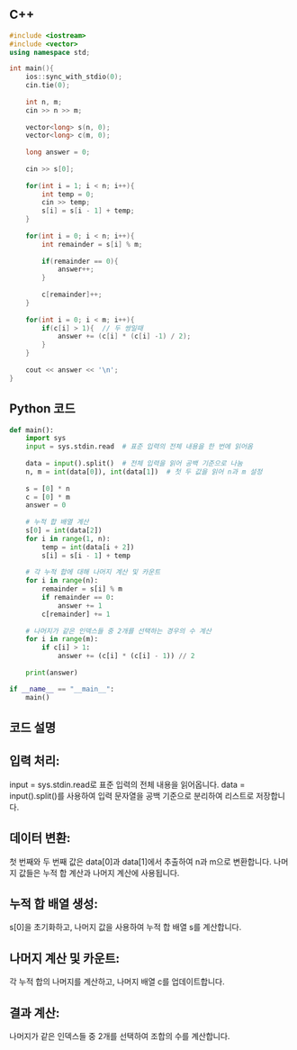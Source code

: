 ## C++ 
```C++ 코드
#include <iostream>
#include <vector>
using namespace std;

int main(){
    ios::sync_with_stdio(0);
    cin.tie(0);
    
    int n, m;
    cin >> n >> m;
    
    vector<long> s(n, 0);
    vector<long> c(m, 0);
    
    long answer = 0;
    
    cin >> s[0];
    
    for(int i = 1; i < n; i++){
        int temp = 0;
        cin >> temp;
        s[i] = s[i - 1] + temp;
    }
    
    for(int i = 0; i < n; i++){
        int remainder = s[i] % m;
        
        if(remainder == 0){
            answer++;
        }
        
        c[remainder]++;
    }
    
    for(int i = 0; i < m; i++){
        if(c[i] > 1){  // 두 쌍일때
            answer += (c[i] * (c[i] -1) / 2);
        }
    }
    
    cout << answer << '\n';
}
```
## Python 코드
```python
def main():
    import sys
    input = sys.stdin.read  # 표준 입력의 전체 내용을 한 번에 읽어옴
    
    data = input().split()  # 전체 입력을 읽어 공백 기준으로 나눔
    n, m = int(data[0]), int(data[1])  # 첫 두 값을 읽어 n과 m 설정
    
    s = [0] * n
    c = [0] * m
    answer = 0
    
    # 누적 합 배열 계산
    s[0] = int(data[2])
    for i in range(1, n):
        temp = int(data[i + 2])
        s[i] = s[i - 1] + temp
    
    # 각 누적 합에 대해 나머지 계산 및 카운트
    for i in range(n):
        remainder = s[i] % m
        if remainder == 0:
            answer += 1
        c[remainder] += 1
    
    # 나머지가 같은 인덱스들 중 2개를 선택하는 경우의 수 계산
    for i in range(m):
        if c[i] > 1:
            answer += (c[i] * (c[i] - 1)) // 2
    
    print(answer)

if __name__ == "__main__":
    main()
```
## 코드 설명
## 입력 처리:

input = sys.stdin.read로 표준 입력의 전체 내용을 읽어옵니다.
data = input().split()를 사용하여 입력 문자열을 공백 기준으로 분리하여 리스트로 저장합니다.
## 데이터 변환:

첫 번째와 두 번째 값은 data[0]과 data[1]에서 추출하여 n과 m으로 변환합니다.
나머지 값들은 누적 합 계산과 나머지 계산에 사용됩니다.
## 누적 합 배열 생성:

s[0]을 초기화하고, 나머지 값을 사용하여 누적 합 배열 s를 계산합니다.
## 나머지 계산 및 카운트:

각 누적 합의 나머지를 계산하고, 나머지 배열 c를 업데이트합니다.
## 결과 계산:

나머지가 같은 인덱스들 중 2개를 선택하여 조합의 수를 계산합니다.
